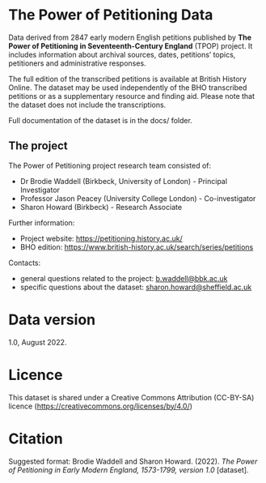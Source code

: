 # The Power of Petitioning Data

Data derived from 2847 early modern English petitions published by
**The Power of Petitioning in Seventeenth-Century England** (TPOP)
project. It includes information about archival sources, dates,
petitions’ topics, petitioners and administrative responses.

The full edition of the transcribed petitions is available at British
History Online. The dataset
may be used independently of the BHO transcribed petitions or as a
supplementary resource and finding aid. Please note that the dataset
does not include the transcriptions.

Full documentation of the dataset is in the docs/ folder.

## The project

The Power of Petitioning project research team consisted of:

-   Dr Brodie Waddell (Birkbeck, University of London) - Principal
    Investigator
-   Professor Jason Peacey (University College London) - Co-investigator
-   Sharon Howard (Birkbeck) - Research Associate

Further information:

-   Project website: <https://petitioning.history.ac.uk/>
-   BHO edition:
    <https://www.british-history.ac.uk/search/series/petitions>

Contacts:

-   general questions related to the project: <b.waddell@bbk.ac.uk>
-   specific questions about the dataset:
    <sharon.howard@sheffield.ac.uk>


# Data version

1.0, August 2022.

# Licence

This dataset is shared under a Creative Commons Attribution (CC-BY-SA)
licence (<https://creativecommons.org/licenses/by/4.0/>)

# Citation

Suggested format: Brodie Waddell and Sharon Howard. (2022). *The Power
of Petitioning in Early Modern England, 1573-1799, version 1.0*
\[dataset\].
